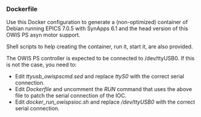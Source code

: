 ### Dockerfile

Use this Docker configuration to generate a (non-optimized) container of Debian running EPICS 7.0.5 with SynApps 6.1 and the head version of this OWIS PS asyn motor support.

Shell scripts to help creating the container, run it, start it, are also provided.

The OWIS PS controller is expected to be connected to /dev/ttyUSB0. If this is not the case, you need to:
- Edit *ttyusb_owispscmd.sed* and replace _ttyS0_ with the correct serial connection.
- Edit *Dockerfile* and uncomment the _RUN_ command that uses the above file to patch the serial connection of the IOC.
- Edit *docker_run_owispsioc.sh* and replace _/dev/ttyUSB0_ with the correct serial connection.

